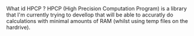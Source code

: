What id HPCP ?
HPCP (High Precision Computation Program) is a library that I'm currently trying to devellop that will be able to accuratly do calculations with minimal amounts of RAM (whilst using temp files on the hardrive).
